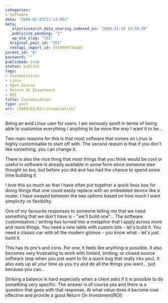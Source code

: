 ```yaml
---
categories:
- Software
date: "2009-02-03T11:14:08Z"
meta:
  _elasticsearch_data_sharing_indexed_on: "2024-11-18 14:54:36"
  _publicize_pending: "1"
  _wp_old_slug: "151"
  original_post_id: "151"
  restapi_import_id: 591d994f7aad5
parent_id: "0"
password: ""
published: true
status: publish
tags:
- Customisation
- Linux
- Open Source
- Return On Investment
- ROI
title: Customisation
type: post
url: /2009/02/03/customisation/
---
```


Being an avid Linux user for users, I am seriously spoilt in terms of being able
to customise everything / anything to be more the way I want it to be...

Two main reasons for this is that most software that comes on Linux is highly
customisable to start off with. The second reason is that if you don't like
something, you can change it.

There is also the nice thing that most things that you think would be cool or
useful in software is already available in some form since someone else thought
so too, but before you did and has had the chance to spend some time building
it.

I love this so much so that I have often put together a quick linux box for
doing things that one could easily replace with an embedded device like a
router. I have swayed between the two options based on how much I want
simplicity vs flexibility.

One of my favourite responses to someone telling me that we need something that
we don't have is - "we'll build one"... The software customisation / writing has
turned into a metaphor that I apply across more and more things. You need a new
table with custom bits - let's build it. You need a classic car with all the
modern gizmos - you know what - let's just build it.

This has its pro's and cons. For one, it feels like anything is possible. It
also becomes very frustrating to work with limited, limiting, or closed source
software (esp when you just want to fix a quick bug that really irks you). It
also eats up all your time as you try and do all the things you want... just
because you can...

Striking a balance is hard especially when a client asks if it is possible to do
something very specific. The answer is of course yes and there is a question
that goes with that response. At what value does it become cost effective and
provide a good Return On Investment(ROI)
